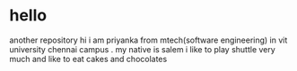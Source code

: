 # hello
another repository
hi i am priyanka 
      from mtech(software engineering) in vit university chennai campus . my native is salem
   i like to play shuttle very much and like to eat cakes and chocolates 
